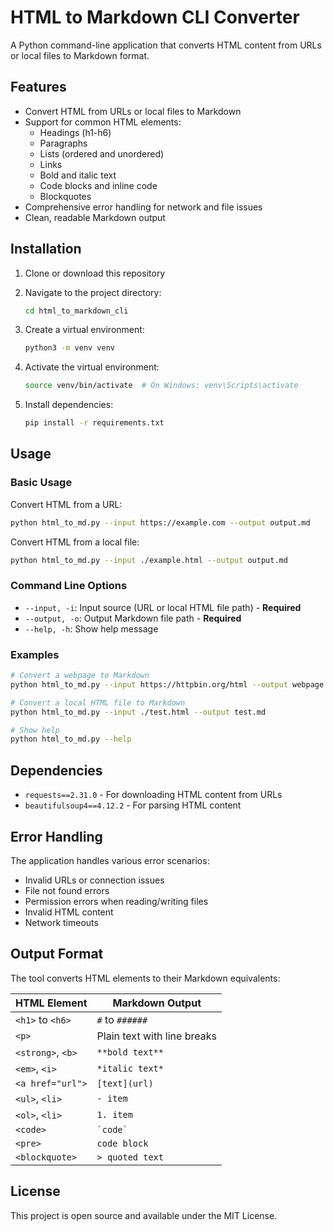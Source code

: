 # HTML to Markdown CLI Converter

A Python command-line application that converts HTML content from URLs or local files to Markdown format.

## Features

- Convert HTML from URLs or local files to Markdown
- Support for common HTML elements:
  - Headings (h1-h6)
  - Paragraphs
  - Lists (ordered and unordered)
  - Links
  - Bold and italic text
  - Code blocks and inline code
  - Blockquotes
- Comprehensive error handling for network and file issues
- Clean, readable Markdown output

## Installation

1. Clone or download this repository
2. Navigate to the project directory:

   ```bash
   cd html_to_markdown_cli
   ```

3. Create a virtual environment:

   ```bash
   python3 -m venv venv
   ```

4. Activate the virtual environment:

   ```bash
   source venv/bin/activate  # On Windows: venv\Scripts\activate
   ```

5. Install dependencies:

   ```bash
   pip install -r requirements.txt
   ```

## Usage

### Basic Usage

Convert HTML from a URL:

```bash
python html_to_md.py --input https://example.com --output output.md
```

Convert HTML from a local file:

```bash
python html_to_md.py --input ./example.html --output output.md
```

### Command Line Options

- `--input, -i`: Input source (URL or local HTML file path) - **Required**
- `--output, -o`: Output Markdown file path - **Required**
- `--help, -h`: Show help message

### Examples

```bash
# Convert a webpage to Markdown
python html_to_md.py --input https://httpbin.org/html --output webpage.md

# Convert a local HTML file to Markdown
python html_to_md.py --input ./test.html --output test.md

# Show help
python html_to_md.py --help
```

## Dependencies

- `requests==2.31.0` - For downloading HTML content from URLs
- `beautifulsoup4==4.12.2` - For parsing HTML content

## Error Handling

The application handles various error scenarios:

- Invalid URLs or connection issues
- File not found errors
- Permission errors when reading/writing files
- Invalid HTML content
- Network timeouts

## Output Format

The tool converts HTML elements to their Markdown equivalents:

| HTML Element | Markdown Output |
|--------------|-----------------|
| `<h1>` to `<h6>` | `#` to `######` |
| `<p>` | Plain text with line breaks |
| `<strong>`, `<b>` | `**bold text**` |
| `<em>`, `<i>` | `*italic text*` |
| `<a href="url">` | `[text](url)` |
| `<ul>`, `<li>` | `- item` |
| `<ol>`, `<li>` | `1. item` |
| `<code>` | `` `code` `` |
| `<pre>` | ``` code block ``` |
| `<blockquote>` | `> quoted text` |

## License

This project is open source and available under the MIT License.
